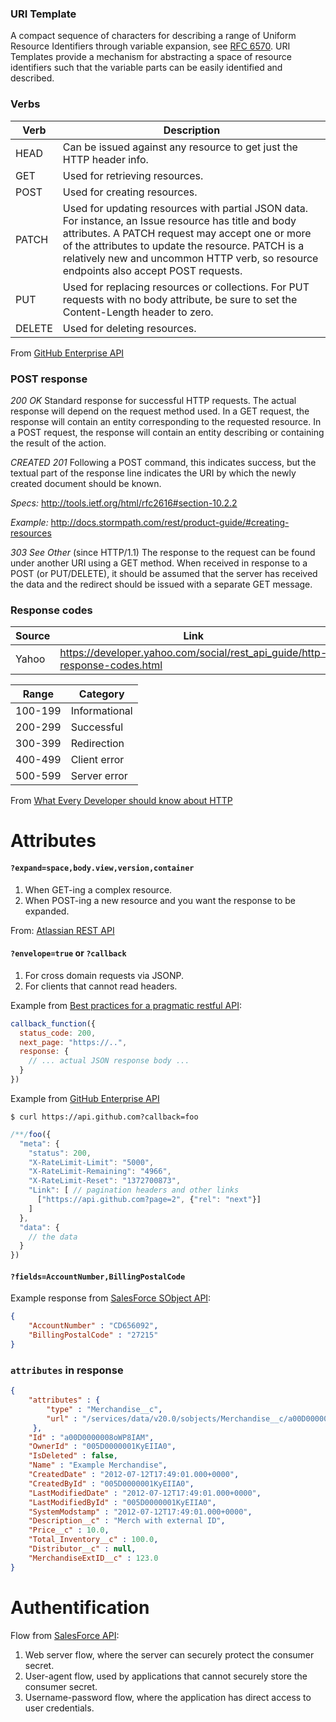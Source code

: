 ### URI Template

A compact sequence of characters for describing a range of Uniform Resource Identifiers 
through variable expansion, see [RFC 6570]. URI Templates provide a mechanism for abstracting a space of resource identifiers such that the variable parts can be easily identified and described.

### Verbs

|Verb|Description|
|-------------|-------------|
|HEAD|Can be issued against any resource to get just the HTTP header info.|
|GET|Used for retrieving resources.|
|POST|Used for creating resources.|
|PATCH|Used for updating resources with partial JSON data. For instance, an Issue resource has title and body attributes. A PATCH request may accept one or more of the attributes to update the resource. PATCH is a relatively new and uncommon HTTP verb, so resource endpoints also accept POST requests.|
|PUT|Used for replacing resources or collections. For PUT requests with no body attribute, be sure to set the Content-Length header to zero.|
|DELETE|Used for deleting resources.|

From [GitHub Enterprise API]

### POST response

*200 OK*
Standard response for successful HTTP requests. The actual response will depend on the request method used. 
In a GET request, the response will contain an entity corresponding to the requested resource. 
In a POST request, the response will contain an entity describing or containing the result of the action.

*CREATED 201*
Following a POST command, this indicates success, but the textual part of the response line indicates the 
URI by which the newly created document should be known.

*Specs:* http://tools.ietf.org/html/rfc2616#section-10.2.2

*Example:* http://docs.stormpath.com/rest/product-guide/#creating-resources

*303 See Other* (since HTTP/1.1)
The response to the request can be found under another URI using a GET method. When received in response to a 
POST (or PUT/DELETE), it should be assumed that the server has received the data and the redirect should be 
issued with a separate GET message.

### Response codes

|Source|Link|
|-------------|-------------|
|Yahoo|https://developer.yahoo.com/social/rest_api_guide/http-response-codes.html|


|Range|Category|
|-------------|-------------|
|100-199|Informational|
|200-299|Successful|
|300-399|Redirection|
|400-499|Client error|
|500-599|Server error|

From [What Every Developer should know about HTTP]

# Attributes

#### `?expand=space,body.view,version,container`

1. When GET-ing a complex resource.
2. When POST-ing a new resource and you want the response to be expanded.

From: [Atlassian REST API]

#### `?envelope=true` or `?callback`

1. For cross domain requests via JSONP.
2. For clients that cannot read headers.

Example from [Best practices for a pragmatic restful API]:

```javascript
callback_function({
  status_code: 200,
  next_page: "https://..",
  response: {
    // ... actual JSON response body ... 
  }
})
```

Example from [GitHub Enterprise API]
```
$ curl https://api.github.com?callback=foo
```
```javascript
/**/foo({
  "meta": {
    "status": 200,
    "X-RateLimit-Limit": "5000",
    "X-RateLimit-Remaining": "4966",
    "X-RateLimit-Reset": "1372700873",
    "Link": [ // pagination headers and other links
      ["https://api.github.com?page=2", {"rel": "next"}]
    ]
  },
  "data": {
    // the data
  }
})
```

#### `?fields=AccountNumber,BillingPostalCode`

Example response from [SalesForce SObject API]:

```json
{
    "AccountNumber" : "CD656092",
    "BillingPostalCode" : "27215"
}
```

### `attributes` in response

```json
{ 
    "attributes" : {
        "type" : "Merchandise__c",
        "url" : "/services/data/v20.0/sobjects/Merchandise__c/a00D0000008oWP8IAM"
     },
    "Id" : "a00D0000008oWP8IAM",
    "OwnerId" : "005D0000001KyEIIA0",
    "IsDeleted" : false,
    "Name" : "Example Merchandise",
    "CreatedDate" : "2012-07-12T17:49:01.000+0000",
    "CreatedById" : "005D0000001KyEIIA0",
    "LastModifiedDate" : "2012-07-12T17:49:01.000+0000",
    "LastModifiedById" : "005D0000001KyEIIA0",
    "SystemModstamp" : "2012-07-12T17:49:01.000+0000",
    "Description__c" : "Merch with external ID",
    "Price__c" : 10.0,
    "Total_Inventory__c" : 100.0,
    "Distributor__c" : null,
    "MerchandiseExtID__c" : 123.0
}
```

# Authentification

Flow from [SalesForce API]:

1. Web server flow, where the server can securely protect the consumer secret.
2. User-agent flow, used by applications that cannot securely store the consumer secret.
3. Username-password flow, where the application has direct access to user credentials.


[GitHub Enterprise API]:https://developer.github.com/enterprise/2.3/v3/
[What Every Developer should know about HTTP]:https://www.amazon.com/gp/product/B0076Z6VMI/ref=oh_aui_d_detailpage_o00_?ie=UTF8&psc=1
[Best practices for a pragmatic restful API]:http://www.vinaysahni.com/best-practices-for-a-pragmatic-restful-api
[Atlassian REST API]:https://docs.atlassian.com/confluence/REST/latest/
[RFC 6570]:http://tools.ietf.org/html/rfc6570
[SalesForce API]:https://developer.salesforce.com/docs/atlas.en-us.api_rest.meta/api_rest/intro_understanding_authentication.htm
[SalesForce SObject API]:https://developer.salesforce.com/docs/atlas.en-us.api_rest.meta/api_rest/dome_get_field_values.htm
